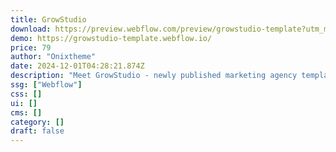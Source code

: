 ```yaml
---
title: GrowStudio
download: https://preview.webflow.com/preview/growstudio-template?utm_medium=preview_link&utm_source=designer&utm_content=growstudio-template&preview=ef2cc64785cad3a5c1252e549669c3d5&workflow=preview
demo: https://growstudio-template.webflow.io/
price: 79
author: "Onixtheme"
date: 2024-12-01T04:28:21.874Z
description: "Meet GrowStudio - newly published marketing agency template. Boost your website's conversion and build trust among your clients with our template. It's ideal for any small to mid-sized digital marketing agencies aiming for a strong online presence."
ssg: ["Webflow"]
css: []
ui: []
cms: []
category: []
draft: false
---
```

